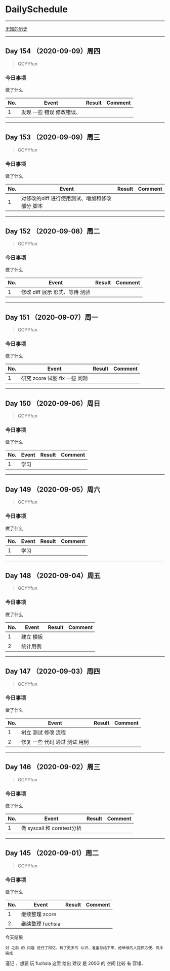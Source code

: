# DailySchedule

-------------------------------
[无知的历史](谆谆教诲.md)

-------------------------------

<span id="154"></span>
## Day 154 （2020-09-09）周四

> GCYYfun

### 今日事项

做了什么
 
| No. | Event             | Result | Comment |
|-----|-------------------|--------|---------|
| 1   | 发现 一些 错误 修改错误、   |

--------------------------------------------------------

<span id="153"></span>
## Day 153 （2020-09-09）周三

> GCYYfun

### 今日事项

做了什么
 
| No. | Event             | Result | Comment |
|-----|-------------------|--------|---------|
| 1   | 对修改的diff 进行使用测试、增加和修改部分 脚本     |

--------------------------------------------------------

<span id="152"></span>
## Day 152 （2020-09-08）周二

> GCYYfun

### 今日事项

做了什么
 
| No. | Event             | Result | Comment |
|-----|-------------------|--------|---------|
| 1   | 修改 diff 展示 形式、等待 测验     |

--------------------------------------------------------

<span id="151"></span>
## Day 151 （2020-09-07）周一

> GCYYfun

### 今日事项

做了什么
 
| No. | Event             | Result | Comment |
|-----|-------------------|--------|---------|
| 1   | 研究 zcore  试图 fix 一些 问题     |

--------------------------------------------------------

<span id="150"></span>
## Day 150 （2020-09-06）周日

> GCYYfun

### 今日事项

做了什么
 
| No. | Event             | Result | Comment |
|-----|-------------------|--------|---------|
| 1   | 学习       |

--------------------------------------------------------

<span id="149"></span>
## Day 149 （2020-09-05）周六

> GCYYfun

### 今日事项

做了什么
 
| No. | Event             | Result | Comment |
|-----|-------------------|--------|---------|
| 1   | 学习       |

--------------------------------------------------------

<span id="148"></span>
## Day 148 （2020-09-04）周五

> GCYYfun

### 今日事项

做了什么
 
| No. | Event             | Result | Comment |
|-----|-------------------|--------|---------|
| 1   | 建立 模板       |
| 2   | 统计用例 |

--------------------------------------------------------

<span id="147"></span>
## Day 147 （2020-09-03）周四

> GCYYfun

### 今日事项

做了什么
 
| No. | Event             | Result | Comment |
|-----|-------------------|--------|---------|
| 1   | 树立 测试 修改 流程       |
| 2   | 修复 一些 代码 通过 测试 用例 |

--------------------------------------------------------

<span id="146"></span>
## Day 146 （2020-09-02）周三

> GCYYfun

### 今日事项

做了什么
 
| No. | Event                  | Result | Comment |
|-----|------------------------|--------|---------|
| 1   | 做 syscall 和 coretest分析 |


--------------------------------------------------------


<span id="145"></span>
## Day 145 （2020-09-01）周二

> GCYYfun

### 今日事项

做了什么
 
| No. | Event      | Result | Comment |
|-----|------------|--------|---------|
| 1   | 继续整理 zcore   |
| 2   | 继续整理 fuchsia |

今天结果 
```
对 之前 的 内容 进行了回忆、有了更多的 认识、准备总结下来、给继续的人提供方便、尚未完成
```

谨记 、想要 玩 fuchsia 这里 给出 建议 是 200G 的 空间 比较 有 容错、


